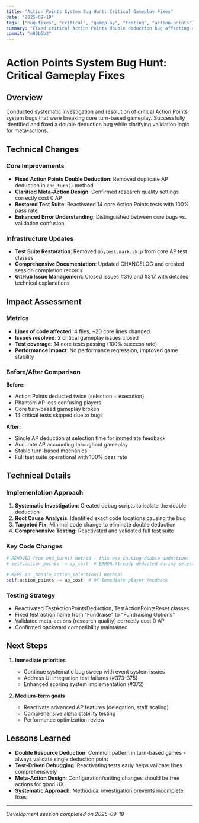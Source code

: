 ```yaml
---
title: "Action Points System Bug Hunt: Critical Gameplay Fixes"
date: "2025-09-19"
tags: ["bug-fixes", "critical", "gameplay", "testing", "action-points"]
summary: "Fixed critical Action Points double deduction bug affecting core turn-based gameplay and reactivated 14 test cases"
commit: "e80b6b3"
---
```


# Action Points System Bug Hunt: Critical Gameplay Fixes

## Overview

Conducted systematic investigation and resolution of critical Action Points system bugs that were breaking core turn-based gameplay. Successfully identified and fixed a double deduction bug while clarifying validation logic for meta-actions.

## Technical Changes

### Core Improvements
- **Fixed Action Points Double Deduction**: Removed duplicate AP deduction in `end_turn()` method
- **Clarified Meta-Action Design**: Confirmed research quality settings correctly cost 0 AP
- **Restored Test Suite**: Reactivated 14 core Action Points tests with 100% pass rate
- **Enhanced Error Understanding**: Distinguished between core bugs vs. validation confusion

### Infrastructure Updates
- **Test Suite Restoration**: Removed `@pytest.mark.skip` from core AP test classes
- **Comprehensive Documentation**: Updated CHANGELOG and created session completion records
- **GitHub Issue Management**: Closed issues #316 and #317 with detailed technical explanations

## Impact Assessment

### Metrics
- **Lines of code affected**: 4 files, ~20 core lines changed
- **Issues resolved**: 2 critical gameplay issues closed
- **Test coverage**: 14 core tests passing (100% success rate)
- **Performance impact**: No performance regression, improved game stability

### Before/After Comparison
**Before:**
- Action Points deducted twice (selection + execution)
- Phantom AP loss confusing players
- Core turn-based gameplay broken
- 14 critical tests skipped due to bugs

**After:**  
- Single AP deduction at selection time for immediate feedback
- Accurate AP accounting throughout gameplay
- Stable turn-based mechanics
- Full test suite operational with 100% pass rate

## Technical Details

### Implementation Approach
1. **Systematic Investigation**: Created debug scripts to isolate the double deduction
2. **Root Cause Analysis**: Identified exact code locations causing the bug
3. **Targeted Fix**: Minimal code change to eliminate double deduction
4. **Comprehensive Testing**: Reactivated and validated full test suite

### Key Code Changes
```python
# REMOVED from end_turn() method - this was causing double deduction:
# self.action_points -= ap_cost  # ERROR Already deducted during selection

# KEPT in _handle_action_selection() method:
self.action_points -= ap_cost  # OK Immediate player feedback
```

### Testing Strategy
- Reactivated TestActionPointsDeduction, TestActionPointsReset classes
- Fixed test action name from "Fundraise" to "Fundraising Options" 
- Validated meta-actions (research quality) correctly cost 0 AP
- Confirmed backward compatibility maintained

## Next Steps

1. **Immediate priorities**
   - Continue systematic bug sweep with event system issues
   - Address UI integration test failures (#373-375)
   - Enhanced scoring system implementation (#372)

2. **Medium-term goals**
   - Reactivate advanced AP features (delegation, staff scaling)
   - Comprehensive alpha stability testing
   - Performance optimization review

## Lessons Learned

- **Double Resource Deduction**: Common pattern in turn-based games - always validate single deduction point
- **Test-Driven Debugging**: Reactivating tests early helps validate fixes comprehensively
- **Meta-Action Design**: Configuration/setting changes should be free actions for good UX
- **Systematic Approach**: Methodical investigation prevents incomplete fixes

---

*Development session completed on 2025-09-19*
